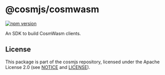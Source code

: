 # @cosmjs/cosmwasm

[![npm version](https://img.shields.io/npm/v/@cosmjs/cosmwasm.svg)](https://www.npmjs.com/package/@cosmjs/cosmwasm)

An SDK to build CosmWasm clients.

## License

This package is part of the cosmjs repository, licensed under the Apache
License 2.0 (see
[NOTICE](https://github.com/CosmWasm/cosmjs/blob/master/NOTICE) and
[LICENSE](https://github.com/CosmWasm/cosmjs/blob/master/LICENSE)).
